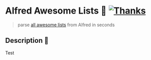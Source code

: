 # Alfred Awesome Lists 🎩 [![Thanks](https://img.shields.io/badge/Say%20Thanks-💗-ff69b4.svg)](https://www.patreon.com/nikitavoloboev)
> parse [all awesome lists](https://github.com/sindresorhus/awesome) from Alfred in seconds

## Description 📕
Test
